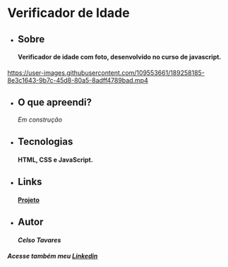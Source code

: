 # Verificador de Idade
* ## Sobre
    #### Verificador de idade com foto, desenvolvido no curso de javascript.
https://user-images.githubusercontent.com/109553661/189258185-8e3c1643-9b7c-45d8-80a5-8adff4789bad.mp4
* ## O que apreendi?
    *Em construção*
* ## Tecnologias
    #### HTML, CSS e JavaScript.
* ## Links
    #### [Projeto](https://celsotavares.github.io/Verificador-idade/)
* ## Autor
    #### *Celso Tavares*
   
#####                                           Acesse também meu [Linkedin](https://www.linkedin.com/in/celsotavaresjunior/)
